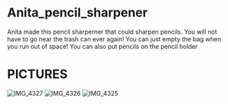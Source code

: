# Anita_pencil_sharpener
Anita made this pencil sharperner that could sharpen pencils. 
You will not have to go near the trash can ever again!
You can just empty the bag when you run out of space!
You can also put pencils on the pencil holder
# PICTURES
![IMG_4327](https://user-images.githubusercontent.com/69127002/198842697-47e4e9af-1fb3-48e1-8390-1520a586f7d4.jpg)
![IMG_4326](https://user-images.githubusercontent.com/69127002/198842701-ecafbcd1-684a-4510-9491-65cced349785.jpg)
![IMG_4325](https://user-images.githubusercontent.com/69127002/198842703-4c4b37c3-f48b-4c2c-94f7-a713a55df54b.jpg)
